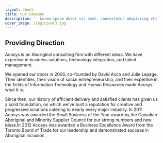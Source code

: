 ```yaml
---
layout: about
title: Our Company
description: '  Lorem ipsum dolor sit amet, consectetur adipiscing elit. Phasellus sit amet iaculis elit. Nam semper ut arcu non placerat. Praesent nibh massa varius.'
cover_image: /img/cover3.jpg
---
```

## Providing Direction

Acosys is an Aboriginal consulting firm with different ideas. We have expertise in business solutions,
technology integration, and talent management.

We opened our doors in 2006, co-founded by David Acco and Julie Lepage. Their identities, their
vision of social entrepreneurship, and their expertise in the fields of Information Technology and
Human Resources made Acosys what it is.

Since then, our history of efficient delivery and satisfied clients has given us a solid foundation, on
which we’ve built a reputation for creative and progressive solutions catering to nearly every major
industry. In 2011 Acosys was awarded the Small Business of the Year award by the Canadian
Aboriginal and Minority Supplier Council for our strong numbers and new ideas.In 2012 Acosys was
awarded a Business Excellence Award from the Toronto Board of Trade for our leadership and
demonstrated success in Aboriginal inclusion.
